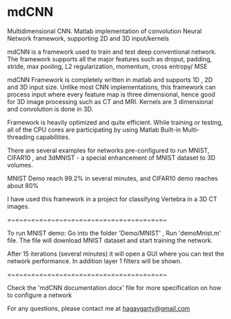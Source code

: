 # mdCNN
Multidimensional CNN.  Matlab implementation of convolution Neural Network framework, supporting 2D and 3D input/kernels

mdCNN is a framework used to train and test deep conventional network. The framework supports all the major features such as droput, padding, stride, max pooling, L2 regularization, momentum, cross entropy/ MSE 

mdCNN Framework is completely written in matlab and supports 1D , 2D and 3D input size. Unlike most CNN implementations, this framework can process input where every feature map is three dimensional, hence good for 3D image processing such as CT and MRI. Kernels are 3 dimensional and convolution is done in 3D.


Framework is heavily optimized and quite efficient. While training or testing, all of the CPU cores are participating by using Matlab Built-in Multi-threading capabilities.

There are several examples for networks pre-configured to run MNIST, CIFAR10 , and 3dMNIST - a special enhancement of MNIST dataset to 3D volumes.

MNIST Demo reach 99.2% in several minutes, and CIFAR10 demo reaches about 80%

I have used this framework in a project for classifying Vertebra in a 3D CT images. 

=~=~=~=~=~=~=~=~=~=~=~=~=~=~=~=~=~=~=~=~

To run MNIST demo:
Go into the folder 'Demo/MNIST' , Run 'demoMnist.m' file.
The file will download MNIST dataset and start training the network.

After 15 iterations (several minutes) it will open a GUI where you can test the network performance. 
In addition layer 1 filters will be shown.

=~=~=~=~=~=~=~=~=~=~=~=~=~=~=~=~=~=~=~=~

Check the 'mdCNN documentation.docx' file for more specification on how to configure a network

For any questions, please contact me at hagaygarty@gmail.com


